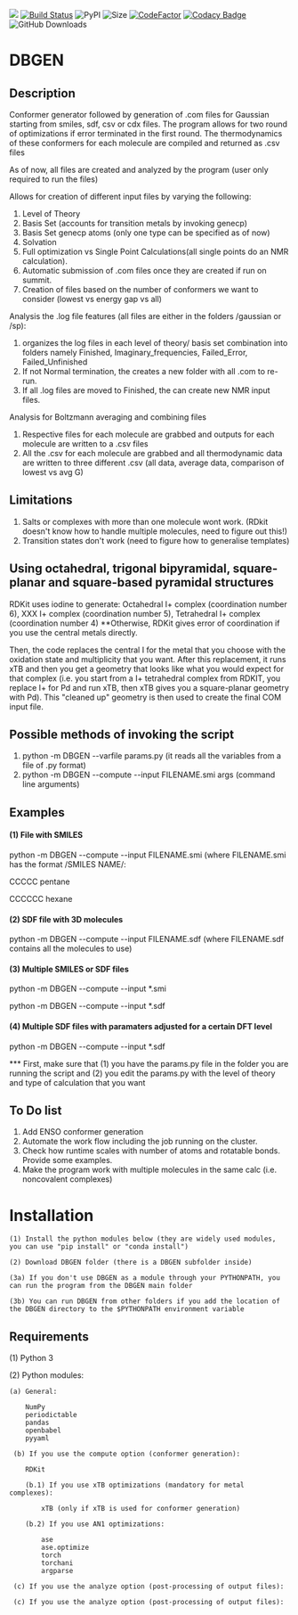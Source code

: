 ![](Logos/DBGEN%20logo.tif)
[![Build Status](https://travis-ci.com/jvalegre/pyCONFORT.svg?branch=master)](https://travis-ci.com/jvalegre/pyCONFORT)
![PyPI](https://img.shields.io/pypi/v/pyCONFORT)
![Size](https://img.shields.io/github/repo-size/jvalegre/pyCONFORT?label=size)
[![CodeFactor](https://www.codefactor.io/repository/github/jvalegre/pyconfort/badge/master)](https://www.codefactor.io/repository/github/jvalegre/pyconfort/overview/master)
[![Codacy Badge](https://api.codacy.com/project/badge/Grade/047e9c6001a84713a82e180669e14c98)](https://www.codacy.com/manual/jvalegre/pyCONFORT?utm_source=github.com&amp;utm_medium=referral&amp;utm_content=jvalegre/pyCONFORT&amp;utm_campaign=Badge_Grade)
![GitHub Downloads](https://img.shields.io/github/downloads/jvalegre/pyCONFORT/total?style=social)

# DBGEN
## Description
Conformer generator followed by generation of .com files for Gaussian starting from smiles, sdf, csv or cdx files.
The program allows for two round of optimizations if error terminated in the first round.
The thermodynamics of these conformers for each molecule are compiled and returned as .csv files

As of now, all files are created and analyzed by the program (user only required to run the files)

Allows for creation of different input files by varying the following:
1. Level of Theory
2. Basis Set (accounts for transition metals by invoking genecp)
2. Basis Set genecp atoms (only one type can be specified as of now)
3. Solvation
4. Full optimization vs Single Point Calculations(all single points do an NMR calculation).
5. Automatic submission of .com files once they are created if run on summit.
6. Creation of files based on the number of conformers we want to consider (lowest vs energy gap vs all)

Analysis the .log file features (all files are either in the folders /gaussian or /sp):
1. organizes the log files in each level of theory/ basis set combination into folders namely Finished, Imaginary_frequencies, Failed_Error, Failed_Unfinished
2. If not Normal termination, the creates a new folder with all .com to re-run.
3. If all .log files are moved to Finished, the can create new NMR input files.

Analysis for Boltzmann averaging and combining files
1. Respective files for each molecule are grabbed and outputs for each molecule are written to a .csv files
2. All the .csv for each molecule are grabbed and all thermodynamic data are written to three different .csv (all data, average data, comparison of lowest vs avg G)

## Limitations
1. Salts or complexes with more than one molecule wont work. (RDkit doesn't know how to handle multiple molecules, need to figure out this!)
2. Transition states don't work (need to figure how to generalise templates)

## Using octahedral, trigonal bipyramidal, square-planar and square-based pyramidal structures
RDKit uses iodine to generate:
Octahedral I+ complex (coordination number 6), XXX I+ complex (coordination number 5), Tetrahedral I+ complex (coordination number 4)
\*\*Otherwise, RDKit gives error of coordination if you use the central metals directly.

Then, the code replaces the central I for the metal that you choose with the oxidation state and multiplicity that you want. After this replacement, it runs xTB and then you get a geometry that looks like what you would expect for that complex (i.e. you start from a I+ tetrahedral complex from RDKIT, you replace I+ for Pd and run xTB, then xTB gives you a square-planar geometry with Pd). This "cleaned up" geometry is then used to create the final COM input file.

## Possible methods of invoking the script
1. python -m DBGEN --varfile params.py (it reads all the variables from a file of .py format)
2. python -m DBGEN --compute --input FILENAME.smi args (command line arguments)

## Examples
#### (1) File with SMILES
python -m DBGEN --compute --input FILENAME.smi
(where FILENAME.smi has the format /SMILES NAME/:

CCCCC pentane

CCCCCC hexane

#### (2) SDF file with 3D molecules
python -m DBGEN --compute --input FILENAME.sdf
(where FILENAME.sdf contains all the molecules to use)

#### (3) Multiple SMILES or SDF files
python -m DBGEN --compute --input \*.smi

python -m DBGEN --compute --input \*.sdf

#### (4) Multiple SDF files with paramaters adjusted for a certain DFT level
python -m DBGEN --compute --input \*.sdf

*** First, make sure that (1) you have the params.py file in the folder you are running the script and (2) you edit the params.py with the level of theory and type of calculation that you want

## To Do list
1. Add ENSO conformer generation
2. Automate the work flow including the job running on the cluster.
3. Check how runtime scales with number of atoms and rotatable bonds. Provide some examples.
4. Make the program work with multiple molecules in the same calc (i.e. noncovalent complexes)

# Installation

    (1) Install the python modules below (they are widely used modules, you can use "pip install" or "conda install")

    (2) Download DBGEN folder (there is a DBGEN subfolder inside)

    (3a) If you don't use DBGEN as a module through your PYTHONPATH, you can run the program from the DBGEN main folder

    (3b) You can run DBGEN from other folders if you add the location of the DBGEN directory to the $PYTHONPATH environment variable

## Requirements
(1) Python 3

(2) Python modules:

    (a) General:

        NumPy
        periodictable
        pandas
        openbabel
        pyyaml

     (b) If you use the compute option (conformer generation):

        RDKit

        (b.1) If you use xTB optimizations (mandatory for metal complexes):

            xTB (only if xTB is used for conformer generation)

        (b.2) If you use AN1 optimizations:

            ase
            ase.optimize
            torch
            torchani
            argparse

     (c) If you use the analyze option (post-processing of output files):

     (c) If you use the analyze option (post-processing of output files):
